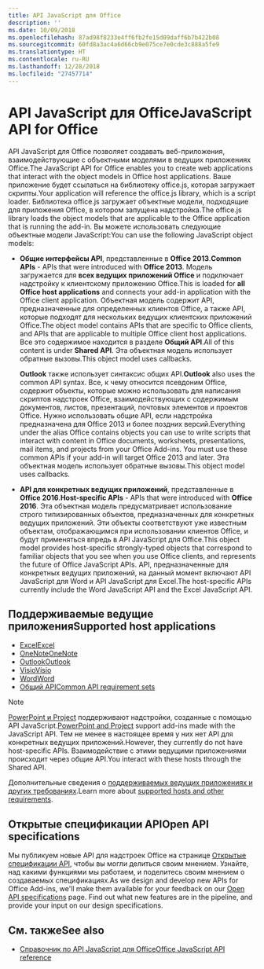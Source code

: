 ```yaml
---
title: API JavaScript для Office
description: ''
ms.date: 10/09/2018
ms.openlocfilehash: 87ad98f8233e4ff6fb2fe15d09daff6b7b422b08
ms.sourcegitcommit: 60fd8a3ac4a6d66cb9e075ce7e0cde3c888a5fe9
ms.translationtype: HT
ms.contentlocale: ru-RU
ms.lasthandoff: 12/28/2018
ms.locfileid: "27457714"
---
```

# <a name="javascript-api-for-office"></a><span data-ttu-id="5f2f6-102">API JavaScript для Office</span><span class="sxs-lookup"><span data-stu-id="5f2f6-102">JavaScript API for Office</span></span>

<span data-ttu-id="5f2f6-103">API JavaScript для Office позволяет создавать веб-приложения, взаимодействующие с объектными моделями в ведущих приложениях Office.</span><span class="sxs-lookup"><span data-stu-id="5f2f6-103">The JavaScript API for Office enables you to create web applications that interact with the object models in Office host applications.</span></span> <span data-ttu-id="5f2f6-104">Ваше приложение будет ссылаться на библиотеку office.js, которая загружает скрипты.</span><span class="sxs-lookup"><span data-stu-id="5f2f6-104">Your application will reference the office.js library, which is a script loader.</span></span> <span data-ttu-id="5f2f6-105">Библиотека office.js загружает объектные модели, подходящие для приложения Office, в котором запущена надстройка.</span><span class="sxs-lookup"><span data-stu-id="5f2f6-105">The office.js library loads the object models that are applicable to the Office application that is running the add-in.</span></span> <span data-ttu-id="5f2f6-106">Вы можете использовать следующие объектные модели JavaScript:</span><span class="sxs-lookup"><span data-stu-id="5f2f6-106">You can use the following JavaScript object models:</span></span>

- <span data-ttu-id="5f2f6-107">**Общие интерфейсы API**, представленные в **Office 2013**.</span><span class="sxs-lookup"><span data-stu-id="5f2f6-107">**Common APIs** - APIs that were introduced with **Office 2013**.</span></span> <span data-ttu-id="5f2f6-108">Модель загружается для **всех ведущих приложений Office** и подключает надстройку к клиентскому приложению Office.</span><span class="sxs-lookup"><span data-stu-id="5f2f6-108">This is loaded for **all Office host applications** and connects your add-in application with the Office client application.</span></span> <span data-ttu-id="5f2f6-109">Объектная модель содержит API, предназначенные для определенных клиентов Office, а также API, которые подходят для нескольких ведущих клиентских приложений Office.</span><span class="sxs-lookup"><span data-stu-id="5f2f6-109">The object model contains APIs that are specific to Office clients, and APIs that are applicable to multiple Office client host applications.</span></span> <span data-ttu-id="5f2f6-110">Все это содержимое находится в разделе **Общий API**.</span><span class="sxs-lookup"><span data-stu-id="5f2f6-110">All of this content is under **Shared API**.</span></span> <span data-ttu-id="5f2f6-111">Эта объектная модель использует обратные вызовы.</span><span class="sxs-lookup"><span data-stu-id="5f2f6-111">This object model uses callbacks.</span></span> 

  <span data-ttu-id="5f2f6-112">**Outlook** также использует синтаксис общих API.</span><span class="sxs-lookup"><span data-stu-id="5f2f6-112">**Outlook** also uses the common API syntax.</span></span> <span data-ttu-id="5f2f6-113">Все, к чему относится псевдоним Office, содержит объекты, которые можно использовать для написания скриптов надстроек Office, взаимодействующих с содержимым документов, листов, презентаций, почтовых элементов и проектов Office. Нужно использовать общие API, если надстройка предназначена для Office 2013 и более поздних версий.</span><span class="sxs-lookup"><span data-stu-id="5f2f6-113">Everything under the alias Office contains objects you can use to write scripts that interact with content in Office documents, worksheets, presentations, mail items, and projects from your Office Add-ins. You must use these common APIs if your add-in will target Office 2013 and later.</span></span> <span data-ttu-id="5f2f6-114">Эта объектная модель использует обратные вызовы.</span><span class="sxs-lookup"><span data-stu-id="5f2f6-114">This object model uses callbacks.</span></span>

- <span data-ttu-id="5f2f6-115">**API для конкретных ведущих приложений**, представленные в **Office 2016**.</span><span class="sxs-lookup"><span data-stu-id="5f2f6-115">**Host-specific APIs** - APIs that were introduced with **Office 2016**.</span></span> <span data-ttu-id="5f2f6-116">Эта объектная модель предусматривает использование строго типизированных объектов, предназначенных для конкретных ведущих приложений. Эти объекты соответствуют уже известным объектам, отображающимся при использовании клиентов Office, и будут применяться впредь в API JavaScript для Office.</span><span class="sxs-lookup"><span data-stu-id="5f2f6-116">This object model provides host-specific strongly-typed objects that correspond to familiar objects that you see when you use Office clients, and represents the future of Office JavaScript APIs.</span></span> <span data-ttu-id="5f2f6-117">API, предназначенные для конкретных ведущих приложений, на данный момент включают API JavaScript для Word и API JavaScript для Excel.</span><span class="sxs-lookup"><span data-stu-id="5f2f6-117">The host-specific APIs currently include the Word JavaScript API and the Excel JavaScript API.</span></span>

## <a name="supported-host-applications"></a><span data-ttu-id="5f2f6-118">Поддерживаемые ведущие приложения</span><span class="sxs-lookup"><span data-stu-id="5f2f6-118">Supported host applications</span></span>

- [<span data-ttu-id="5f2f6-119">Excel</span><span class="sxs-lookup"><span data-stu-id="5f2f6-119">Excel</span></span>](overview/excel-add-ins-reference-overview.md)
- [<span data-ttu-id="5f2f6-120">OneNote</span><span class="sxs-lookup"><span data-stu-id="5f2f6-120">OneNote</span></span>](overview/onenote-add-ins-javascript-reference.md)
- [<span data-ttu-id="5f2f6-121">Outlook</span><span class="sxs-lookup"><span data-stu-id="5f2f6-121">Outlook</span></span>](requirement-sets/outlook-api-requirement-sets.md)
- [<span data-ttu-id="5f2f6-122">Visio</span><span class="sxs-lookup"><span data-stu-id="5f2f6-122">Visio</span></span>](overview/visio-javascript-reference-overview.md)
- [<span data-ttu-id="5f2f6-123">Word</span><span class="sxs-lookup"><span data-stu-id="5f2f6-123">Word</span></span>](overview/word-add-ins-reference-overview.md)
- [<span data-ttu-id="5f2f6-124">Общий API</span><span class="sxs-lookup"><span data-stu-id="5f2f6-124">Common API requirement sets</span></span>](requirement-sets/office-add-in-requirement-sets.md)

> [!NOTE] 
> <span data-ttu-id="5f2f6-125">[PowerPoint и Project](requirement-sets/powerpoint-and-project-note.md) поддерживают надстройки, созданные с помощью API JavaScript.</span><span class="sxs-lookup"><span data-stu-id="5f2f6-125">[PowerPoint and Project](requirement-sets/powerpoint-and-project-note.md) support add-ins made with the JavaScript API.</span></span> <span data-ttu-id="5f2f6-126">Тем не менее в настоящее время у них нет API для конкретных ведущих приложений.</span><span class="sxs-lookup"><span data-stu-id="5f2f6-126">However, they currently do not have host-specific APIs.</span></span> <span data-ttu-id="5f2f6-127">Взаимодействие с этими ведущими приложениями происходит через общие API.</span><span class="sxs-lookup"><span data-stu-id="5f2f6-127">You interact with these hosts through the Shared API.</span></span>

<span data-ttu-id="5f2f6-128">Дополнительные сведения о [поддерживаемых ведущих приложениях и других требованиях](../concepts/requirements-for-running-office-add-ins.md).</span><span class="sxs-lookup"><span data-stu-id="5f2f6-128">Learn more about [supported hosts and other requirements](../concepts/requirements-for-running-office-add-ins.md).</span></span>

## <a name="open-api-specifications"></a><span data-ttu-id="5f2f6-129">Открытые спецификации API</span><span class="sxs-lookup"><span data-stu-id="5f2f6-129">Open API specifications</span></span>

<span data-ttu-id="5f2f6-p106">Мы публикуем новые API для надстроек Office на странице [Открытые спецификации API](openspec.md), чтобы вы могли делиться своим мнением. Узнайте, над какими функциями мы работаем, и поделитесь своим мнением о создаваемых спецификациях.</span><span class="sxs-lookup"><span data-stu-id="5f2f6-p106">As we design and develop new APIs for Office Add-ins, we'll make them available for your feedback on our [Open API specifications](openspec.md) page. Find out what new features are in the pipeline, and provide your input on our design specifications.</span></span>

## <a name="see-also"></a><span data-ttu-id="5f2f6-132">См. также</span><span class="sxs-lookup"><span data-stu-id="5f2f6-132">See also</span></span>

- [<span data-ttu-id="5f2f6-133">Справочник по API JavaScript для Office</span><span class="sxs-lookup"><span data-stu-id="5f2f6-133">Office JavaScript API reference</span></span>](https://docs.microsoft.com/javascript/api/overview/office)